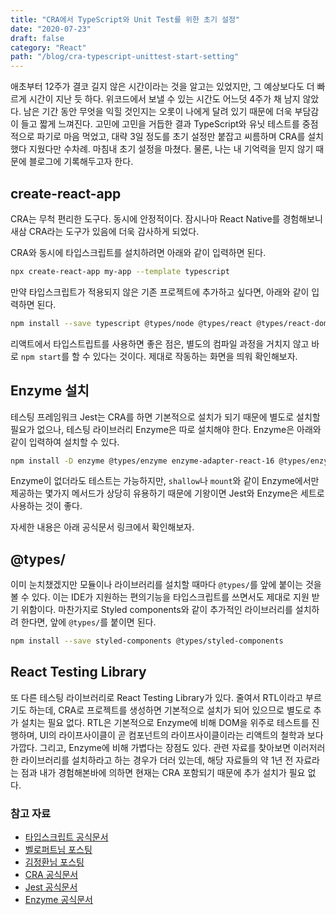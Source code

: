 ```yaml
---
title: "CRA에서 TypeScript와 Unit Test를 위한 초기 설정"
date: "2020-07-23"
draft: false
category: "React"
path: "/blog/cra-typescript-unittest-start-setting"
---
```


애초부터 12주가 결코 길지 않은 시간이라는 것을 알고는 있었지만, 그 예상보다도 더 빠르게 시간이 지난 듯 하다.
위코드에서 보낼 수 있는 시간도 어느덧 4주가 채 남지 않았다. 남은 기간 동안 무엇을 익힐 것인지는 오롯이 나에게 달려 있기 때문에 더욱 부담감이 들고 짧게 느껴진다.
고민에 고민을 거듭한 결과 TypeScript와 유닛 테스트를 중점적으로 파기로 마음 먹었고, 대략 3일 정도를 초기 설정만 붙잡고 씨름하며 CRA를 설치했다 지웠다만 수차례. 마침내 초기 설정을 마쳤다.
물론, 나는 내 기억력을 믿지 않기 때문에 블로그에 기록해두고자 한다.

## create-react-app
CRA는 무척 편리한 도구다. 동시에 안정적이다. 잠시나마 React Native를 경험해보니 새삼 CRA라는 도구가 있음에 더욱 감사하게 되었다.

CRA와 동시에 타입스크립트를 설치하려면 아래와 같이 입력하면 된다.

```bash
npx create-react-app my-app --template typescript
```

만약 타입스크립트가 적용되지 않은 기존 프로젝트에 추가하고 싶다면, 아래와 같이 입력하면 된다.

```bash
npm install --save typescript @types/node @types/react @types/react-dom @types/jest
```

리액트에서 타입스트립트를 사용하면 좋은 점은, 별도의 컴파일 과정을 거치지 않고 바로 `npm start`를 할 수 있다는 것이다.
제대로 작동하는 화면을 띄워 확인해보자.

## Enzyme 설치
테스팅 프레임워크 Jest는 CRA를 하면 기본적으로 설치가 되기 때문에 별도로 설치할 필요가 없으나, 테스팅 라이브러리 Enzyme은 따로 설치해야 한다.
Enzyme은 아래와 같이 입력하여 설치할 수 있다.

```bash
npm install -D enzyme @types/enzyme enzyme-adapter-react-16 @types/enzyme-adapter-react-16 react-addons-test-utils
```

Enzyme이 없더라도 테스트는 가능하지만, `shallow`나 `mount`와 같이 Enzyme에서만 제공하는 몇가지 메서드가 상당히 유용하기 때문에 기왕이면 Jest와 Enzyme은 세트로 사용하는 것이 좋다.

자세한 내용은 아래 공식문서 링크에서 확인해보자.

## @types/
이미 눈치챘겠지만 모듈이나 라이브러리를 설치할 때마다 `@types/`를 앞에 붙이는 것을 볼 수 있다. 이는 IDE가 지원하는 편의기능을 타입스크립트를 쓰면서도 제대로 지원 받기 위함이다.
마찬가지로 Styled components와 같이 추가적인 라이브러리를 설치하려 한다면, 앞에 `@types/`를 붙이면 된다.

```bash
npm install --save styled-components @types/styled-components
```

## React Testing Library
또 다른 테스팅 라이브러리로 React Testing Library가 있다. 줄여서 RTL이라고 부르기도 하는데, CRA로 프로젝트를 생성하면 기본적으로 설치가 되어 있으므로 별도로 추가 설치는 필요 없다.
RTL은 기본적으로 Enzyme에 비해 DOM을 위주로 테스트를 진행하며, UI의 라이프사이클이 곧 컴포넌트의 라이프사이클이라는 리액트의 철학과 보다 가깝다. 그리고, Enzyme에 비해 가볍다는 장점도 있다.
관련 자료를 찾아보면 이러저러한 라이브러리를 설치하라고 하는 경우가 더러 있는데, 해당 자료들의 약 1년 전 자료라는 점과 내가 경험해본바에 의하면 현재는 CRA 포함되기 때문에 추가 설치가 필요 없다.

### 참고 자료
- [타입스크립트 공식문서](https://www.typescriptlang.org/docs/handbook/react.html)
- [벨로퍼트님 포스팅](https://velog.io/@velopert/series/react-testing)
- [김정환님 포스팅](http://jeonghwan-kim.github.io/dev/2019/06/25/react-ts.html)
- [CRA 공식문서](https://create-react-app.dev/docs/adding-typescript/)
- [Jest 공식문서](https://jestjs.io/en/)
- [Enzyme 공식문서](https://enzymejs.github.io/enzyme/)